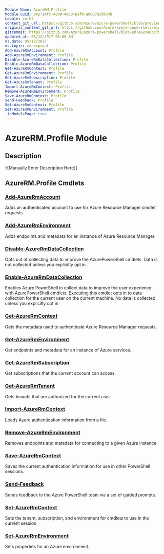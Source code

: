 ```yaml
---
Module Name: AzureRM.Profile
Module Guid: 342714fc-4009-4863-8afb-a9067e3db04b
Locale: en-US
content_git_url: https://github.com/Azure/azure-powershell/blob/preview/src/ResourceManager/Profile/Commands.Profile/help/AzureRM.Profile.md
original_content_git_url: https://github.com/Azure/azure-powershell/blob/preview/src/ResourceManager/Profile/Commands.Profile/help/AzureRM.Profile.md
gitcommit: https://github.com/Azure/azure-powershell/blob/ed7e02c40bc7b387c6e412cb79fe234ba6da2e04
updated_at: 05/12/2017 03:05 AM
ms.date: 05/12/2017
ms.topic: conceptual
Add-AzureRmAccount: Profile
Add-AzureRmEnvironment: Profile
Disable-AzureRmDataCollection: Profile
Enable-AzureRmDataCollection: Profile
Get-AzureRmContext: Profile
Get-AzureRmEnvironment: Profile
Get-AzureRmSubscription: Profile
Get-AzureRmTenant: Profile
Import-AzureRmContext: Profile
Remove-AzureRmEnvironment: Profile
Save-AzureRmContext: Profile
Send-Feedback: Profile
Set-AzureRmContext: Profile
Set-AzureRmEnvironment: Profile
_isModulePage: true
---
```


# AzureRM.Profile Module
## Description
{{Manually Enter Description Here}}

## AzureRM.Profile Cmdlets
### [Add-AzureRmAccount](Add-AzureRmAccount.md)
Adds an authenticated account to use for Azure Resource Manager cmdlet requests.

### [Add-AzureRmEnvironment](Add-AzureRmEnvironment.md)
Adds endpoints and metadata for an instance of Azure Resource Manager.

### [Disable-AzureRmDataCollection](Disable-AzureRmDataCollection.md)
Opts out of collecting data to improve the AzurePowerShell cmdlets. 
Data is not collected unless you explicitly opt in.

### [Enable-AzureRmDataCollection](Enable-AzureRmDataCollection.md)
Enables Azure PowerShell to collect data to improve the user experience with AzurePowerShell cmdlets.
Executing this cmdlet opts in to data collection for the current user on the current machine.
No data is collected unless you explicitly opt in.

### [Get-AzureRmContext](Get-AzureRmContext.md)
Gets the metadata used to authenticate Azure Resource Manager requests.

### [Get-AzureRmEnvironment](Get-AzureRmEnvironment.md)
Get endpoints and metadata for an instance of Azure services.

### [Get-AzureRmSubscription](Get-AzureRmSubscription.md)
Get subscriptions that the current account can access.

### [Get-AzureRmTenant](Get-AzureRmTenant.md)
Gets tenants that are authorized for the current user.

### [Import-AzureRmContext](Import-AzureRmContext.md)
Loads Azure authentication information from a file.

### [Remove-AzureRmEnvironment](Remove-AzureRmEnvironment.md)
Removes endpoints and metadata for connecting to a given Azure instance.

### [Save-AzureRmContext](Save-AzureRmContext.md)
Saves the current authentication information for use in other PowerShell sessions.

### [Send-Feedback](Send-Feedback.md)
Sends feedback to the Azure PowerShell team via a set of guided prompts.

### [Set-AzureRmContext](Set-AzureRmContext.md)
Sets the tenant, subscription, and environment for cmdlets to use in the current session.

### [Set-AzureRmEnvironment](Set-AzureRmEnvironment.md)
Sets properties for an Azure environment.

